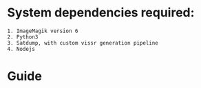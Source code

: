 # System dependencies required:
    1. ImageMagik version 6
    2. Python3
    3. Satdump, with custom vissr generation pipeline
    4. Nodejs

# Guide

